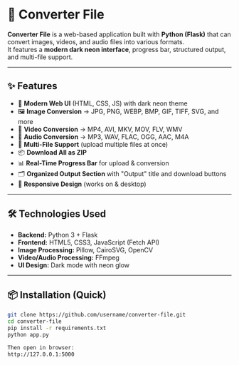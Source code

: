 # 🚀 Converter File

**Converter File** is a web-based application built with **Python (Flask)** that can convert images, videos, and audio files into various formats.  
It features a **modern dark neon interface**, progress bar, structured output, and multi-file support.

---

## ✨ Features
- 🎨 **Modern Web UI** (HTML, CSS, JS) with dark neon theme
- 🖼 **Image Conversion** → JPG, PNG, WEBP, BMP, GIF, TIFF, SVG, and more
- 🎥 **Video Conversion** → MP4, AVI, MKV, MOV, FLV, WMV
- 🎵 **Audio Conversion** → MP3, WAV, FLAC, OGG, AAC, M4A
- 📂 **Multi-File Support** (upload multiple files at once)
- 📦 **Download All as ZIP**
- 📊 **Real-Time Progress Bar** for upload & conversion
- 🗂 **Organized Output Section** with "Output" title and download buttons
- 📱 **Responsive Design** (works on & desktop)

---

## 🛠 Technologies Used
- **Backend:** Python 3 + Flask
- **Frontend:** HTML5, CSS3, JavaScript (Fetch API)
- **Image Processing:** Pillow, CairoSVG, OpenCV
- **Video/Audio Processing:** FFmpeg
- **UI Design:** Dark mode with neon glow

---

## 📦 Installation (Quick)
```bash
git clone https://github.com/username/converter-file.git
cd converter-file
pip install -r requirements.txt
python app.py

Then open in browser:
http://127.0.0.1:5000